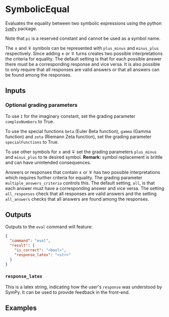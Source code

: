 # SymbolicEqual
Evaluates the equality between two symbolic expressions using the python [`SymPy`](https://docs.sympy.org/latest/index.html) package. 

Note that `pi` is a reserved constant and cannot be used as a symbol name.

The $\pm$ and $\mp$ symbols can be represented with `plus_minus` and `minus_plus` respectively. Since adding $\pm$ or $\mp$ turns creates two possible interpretations the criteria for equality. The default setting is that for each possible answer there must be a corresponding response and vice versa. It is also possible to only require that all responses are valid answers or that all answers can be found among the responses.

## Inputs

### Optional grading parameters
To use `I` for the imaginary constant, set the grading parameter `complexNumbers` to True.

To use the special functions `beta` (Euler Beta function), `gamma` (Gamma function) and `zeta` (Riemann Zeta function), set the grading parameter `specialFunctions` to True.

To use other symbols for $\pm$ and $\mp$ set the grading parameters `plus_minus` and `minus_plus` to te desired symbol. **Remark:** symbol replacement is brittle and can have unintended consequences.

Answers or responses that contain $\pm$ or $\mp$ has two possible interpretations which requires further criteria for equality. The grading parameter `multiple_answers_criteria` controls this. The default setting, `all`, is that each answer must have a corresponding answer and vice versa. The setting `all_responses` check that all responses are valid answers and the setting `all_answers` checks that all answers are found among the responses.

## Outputs
Outputs to the `eval` command will feature:

```json
{
  "command": "eval",
  "result": {
    "is_correct": "<bool>",
    "response_latex": "<str>"
  }
}

```

### `response_latex`
This is a latex string, indicating how the user's `response` was understood by SymPy. It can be used to provide feedback in the front-end.

## Examples
